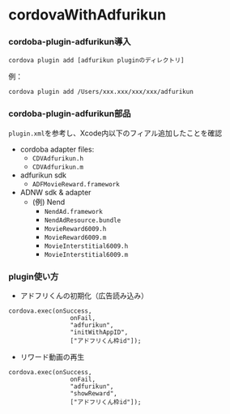 # cordovaWithAdfurikun

### cordoba-plugin-adfurikun導入
```
cordova plugin add [adfurikun pluginのディレクトリ]
```
例：
```
cordova plugin add /Users/xxx.xxx/xxx/xxx/adfurikun
```

### cordoba-plugin-adfurikun部品
`plugin.xml`を参考し、Xcode内以下のフィアル追加したことを確認  
* cordoba adapter files:
  * `CDVAdfurikun.h`
  * `CDVAdfurikun.m`
* adfurikun sdk
  * `ADFMovieReward.framework`
* ADNW sdk & adapter
  * (例) Nend
    * `NendAd.framework`
    * `NendAdResource.bundle`
    * `MovieReward6009.h`
    * `MovieReward6009.m`
    * `MovieInterstitial6009.h`
    * `MovieInterstitial6009.m`


### plugin使い方
* アドフリくんの初期化（広告読み込み）
```
cordova.exec(onSuccess,
                 onFail,
                 "adfurikun",
                 "initWithAppID",
                 ["アドフリくん枠id"]);
```

* リワード動画の再生
```
cordova.exec(onSuccess,
                 onFail,
                 "adfurikun",
                 "showReward",
                 ["アドフリくん枠id"]);
```
